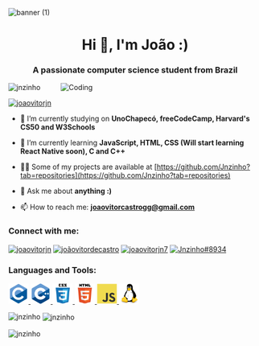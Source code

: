 ![banner (1)](https://user-images.githubusercontent.com/110572346/203635606-7403a717-7da9-4b17-8373-799beeda9847.png)
<h1 align="center">Hi 👋, I'm João :)</h1>
<h3 align="center">A passionate computer science student from Brazil</h3>
<img align="right" alt="Coding" width="400" src="https://cdn.dribbble.com/users/1162077/screenshots/3848914/programmer.gif">

<p align="left"> <img src="https://komarev.com/ghpvc/?username=jnzinho&label=Profile%20views&color=0e75b6&style=flat" alt="jnzinho" /> </p>

<p align="left"> <a href="https://twitter.com/joaovitorjn" target="blank"><img src="https://img.shields.io/twitter/follow/joaovitorjn?logo=twitter&style=for-the-badge" alt="joaovitorjn" /></a> </p>

- 🔭 I’m currently studying on **UnoChapecó, freeCodeCamp, Harvard's CS50 and W3Schools**

- 🌱 I’m currently learning **JavaScript, HTML, CSS (Will start learning React Native soon), C and C++**

- 👨‍💻 Some of my projects are available at [https://github.com/Jnzinho?tab=repositories](https://github.com/Jnzinho?tab=repositories)

- 💬 Ask me about **anything :)**

- 📫 How to reach me: **joaovitorcastrogg@gmail.com**

<h3 align="left">Connect with me:</h3>
<p align="left">
<a href="https://twitter.com/joaovitorjn" target="blank"><img align="center" src="https://raw.githubusercontent.com/rahuldkjain/github-profile-readme-generator/master/src/images/icons/Social/twitter.svg" alt="joaovitorjn" height="30" width="40" /></a>
<a href="https://linkedin.com/in/joãovitordecastro" target="blank"><img align="center" src="https://raw.githubusercontent.com/rahuldkjain/github-profile-readme-generator/master/src/images/icons/Social/linked-in-alt.svg" alt="joãovitordecastro" height="30" width="40" /></a>
<a href="https://instagram.com/joaovitorjn7" target="blank"><img align="center" src="https://raw.githubusercontent.com/rahuldkjain/github-profile-readme-generator/master/src/images/icons/Social/instagram.svg" alt="joaovitorjn7" height="30" width="40" /></a>
<a href="https://discord.gg/Jnzinho#8934" target="blank"><img align="center" src="https://raw.githubusercontent.com/rahuldkjain/github-profile-readme-generator/master/src/images/icons/Social/discord.svg" alt="Jnzinho#8934" height="30" width="40" /></a>
</p>

<h3 align="left">Languages and Tools:</h3>
<p align="left"> <a href="https://www.cprogramming.com/" target="_blank" rel="noreferrer"> <img src="https://raw.githubusercontent.com/devicons/devicon/master/icons/c/c-original.svg" alt="c" width="40" height="40"/> </a> <a href="https://www.w3schools.com/cpp/" target="_blank" rel="noreferrer"> <img src="https://raw.githubusercontent.com/devicons/devicon/master/icons/cplusplus/cplusplus-original.svg" alt="cplusplus" width="40" height="40"/> </a> <a href="https://www.w3schools.com/css/" target="_blank" rel="noreferrer"> <img src="https://raw.githubusercontent.com/devicons/devicon/master/icons/css3/css3-original-wordmark.svg" alt="css3" width="40" height="40"/> </a> <a href="https://www.w3.org/html/" target="_blank" rel="noreferrer"> <img src="https://raw.githubusercontent.com/devicons/devicon/master/icons/html5/html5-original-wordmark.svg" alt="html5" width="40" height="40"/> </a> <a href="https://developer.mozilla.org/en-US/docs/Web/JavaScript" target="_blank" rel="noreferrer"> <img src="https://raw.githubusercontent.com/devicons/devicon/master/icons/javascript/javascript-original.svg" alt="javascript" width="40" height="40"/> </a> <a href="https://www.linux.org/" target="_blank" rel="noreferrer"> <img src="https://raw.githubusercontent.com/devicons/devicon/master/icons/linux/linux-original.svg" alt="linux" width="40" height="40"/> </a> </p>

<p><img align="left" src="https://github-readme-stats.vercel.app/api/top-langs?username=jnzinho&show_icons=true&locale=en&layout=compact" alt="jnzinho" /></p>

<p>&nbsp;<img align="center" src="https://github-readme-stats.vercel.app/api?username=jnzinho&show_icons=true&locale=en" alt="jnzinho" /></p>

<p><img align="center" src="https://github-readme-streak-stats.herokuapp.com/?user=jnzinho&" alt="jnzinho" /></p>
